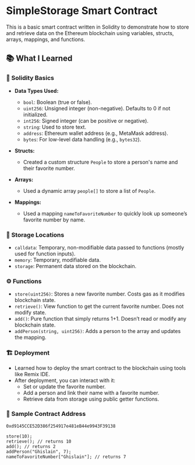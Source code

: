 # SimpleStorage Smart Contract

This is a basic smart contract written in Solidity to demonstrate how to store and retrieve data on the Ethereum blockchain using variables, structs, arrays, mappings, and functions.

## 📚 What I Learned

### 🔧 Solidity Basics
- **Data Types Used:**
  - `bool`: Boolean (true or false).
  - `uint256`: Unsigned integer (non-negative). Defaults to 0 if not initialized.
  - `int256`: Signed integer (can be positive or negative).
  - `string`: Used to store text.
  - `address`: Ethereum wallet address (e.g., MetaMask address).
  - `bytes`: For low-level data handling (e.g., `bytes32`).

- **Structs:**
  - Created a custom structure `People` to store a person's name and their favorite number.

- **Arrays:**
  - Used a dynamic array `people[]` to store a list of `People`.

- **Mappings:**
  - Used a mapping `nameToFavoriteNumber` to quickly look up someone’s favorite number by name.

### 🧠 Storage Locations
- `calldata`: Temporary, non-modifiable data passed to functions (mostly used for function inputs).
- `memory`: Temporary, modifiable data.
- `storage`: Permanent data stored on the blockchain.

### ⚙️ Functions
- `store(uint256)`: Stores a new favorite number. Costs gas as it modifies blockchain state.
- `retrieve()`: View function to get the current favorite number. Does not modify state.
- `add()`: Pure function that simply returns 1+1. Doesn’t read or modify any blockchain state.
- `addPerson(string, uint256)`: Adds a person to the array and updates the mapping.

### 🏗️ Deployment
- Learned how to deploy the smart contract to the blockchain using tools like Remix IDE.
- After deployment, you can interact with it:
  - Set or update the favorite number.
  - Add a person and link their name with a favorite number.
  - Retrieve data from storage using public getter functions.

### 🧪 Sample Contract Address
```solidity
0xd9145CCE52D386f254917e481eB44e9943F39138

store(10);
retrieve(); // returns 10
add(); // returns 2
addPerson("Ghislain", 7);
nameToFavoriteNumber["Ghislain"]; // returns 7




